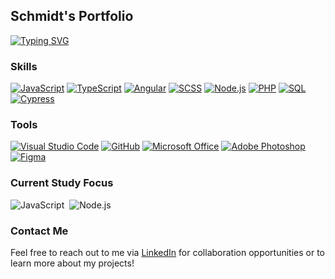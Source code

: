 ## Schmidt's Portfolio
  [![Typing SVG](https://readme-typing-svg.herokuapp.com/?color=318CE7&size=35&center=true&vCenter=true&width=1000&lines=HELLO,+My+name+is+Airton+Schmidt;I'm+21+years+old;I'm+from+Brasil;I+study+web+development;Be+Welcome!+:%29)](https://git.io/typing-svg)
  
  ### Skills
  [![JavaScript](https://img.shields.io/badge/-JavaScript-0D1117?style=for-the-badge&logo=javascript&labelColor=0D1117&textColor=0D1117)](https://developer.mozilla.org/en-US/docs/Web/JavaScript)
  [![TypeScript](https://img.shields.io/badge/-TypeScript-0D1117?style=for-the-badge&logo=typescript&labelColor=0D1117&textColor=0D1117)](https://www.typescriptlang.org/)
  [![Angular](https://img.shields.io/badge/-Angular-0D1117?style=for-the-badge&logo=angular&labelColor=0D1117&textColor=0D1117)](https://angular.io/)
  [![SCSS](https://img.shields.io/badge/-SCSS-0D1117?style=for-the-badge&logo=SASS&labelColor=0D1117)](https://sass-lang.com/)
  [![Node.js](https://img.shields.io/badge/-Node.js-0D1117?style=for-the-badge&logo=node.js&labelColor=0D1117&textColor=0D1117)](https://nodejs.org/)
  [![PHP](https://img.shields.io/badge/-PHP-0D1117?style=for-the-badge&logo=php&labelColor=0D1117)](https://www.php.net/)
  [![SQL](https://img.shields.io/badge/-SQL-0D1117?style=for-the-badge&logo=sql&labelColor=0D1117)](https://en.wikipedia.org/wiki/SQL)
  [![Cypress](https://img.shields.io/badge/-Cypress-0D1117?style=for-the-badge&logo=cypress&labelColor=0D1117)](https://www.cypress.io/)

  ### Tools
  [![Visual Studio Code](https://img.shields.io/badge/-Visual%20Studio%20Code-0D1117?style=for-the-badge&logo=visual-studio-code&logoColor=007ACC&labelColor=0D1117)](https://code.visualstudio.com/)
  [![GitHub](https://img.shields.io/badge/-GitHub-0D1117?style=for-the-badge&logo=github&labelColor=0D1117)](https://github.com/)
  [![Microsoft Office](https://img.shields.io/badge/-Microsoft_Office-0D1117?style=for-the-badge&logo=microsoft-office&labelColor=0D1117)](https://www.microsoft.com/en-us/microsoft-365)
  [![Adobe Photoshop](https://img.shields.io/badge/-Adobe%20Photoshop-0D1117?style=for-the-badge&logo=adobe-photoshop&labelColor=0D1117)](https://www.adobe.com/products/photoshop.html)
  [![Figma](https://img.shields.io/badge/-Figma-0D1117?style=for-the-badge&logo=figma&labelColor=0D1117)](https://www.figma.com/)

  ### Current Study Focus
  ![JavaScript](https://img.shields.io/badge/-JavaScript-0D1117?style=for-the-badge&logo=javascript&labelColor=0D1117&textColor=0D1117)&nbsp;
  ![Node.js](https://img.shields.io/badge/-Node.js-0D1117?style=for-the-badge&logo=node.js&labelColor=0D1117&textColor=0D1117)&nbsp;

  ### Contact Me

  Feel free to reach out to me via [LinkedIn](https://www.linkedin.com/in/airton-schmidt-a38255243/) for collaboration opportunities or to learn more about my projects!
